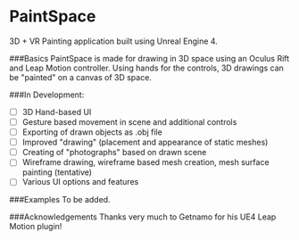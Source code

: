 # PaintSpace
3D + VR Painting application built using Unreal Engine 4.

###Basics
PaintSpace is made for drawing in 3D space using an Oculus Rift and Leap Motion controller. Using hands for the controls, 3D drawings can be "painted" on a canvas of 3D space.

###In Development:
- [ ] 3D Hand-based UI
- [ ] Gesture based movement in scene and additional controls
- [ ] Exporting of drawn objects as .obj file
- [ ] Improved "drawing" (placement and appearance of static meshes)
- [ ] Creating of "photographs" based on drawn scene
- [ ] Wireframe drawing, wireframe based mesh creation, mesh surface painting (tentative)
- [ ] Various UI options and features

###Examples
To be added.

###Acknowledgements
Thanks very much to Getnamo for his UE4 Leap Motion plugin!
